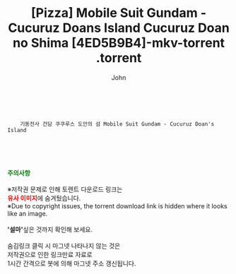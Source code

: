 ﻿---
layout: post
title:  "                   [Pizza] Mobile Suit Gundam - Cucuruz Doans Island Cucuruz Doan no Shima [4ED5B9B4]-mkv-torrent                .torrent"
author: John
categories: [ 애니/만화 ]
tags: [  ]
image:  
description: "                   [Pizza] Mobile Suit Gundam - Cucuruz Doans Island Cucuruz Doan no Shima [4ED5B9B4]-mkv-torrent                 torrent 정보 공유"
toc: true
toc_sticky: true
---

<br>

        기동전사 건담 쿠쿠루스 도안의 섬 Mobile Suit Gundam - Cucuruz Doan's Island    
    
<br><br><br>
<p data-ke-size="size16"><b><span style="color: green;">주의사항</span></b><br /><br />※저작권 문제로 인해 토렌트 다운로드 링크는<br /><b><span style="color: red;">유사 이미지</span></b>에 숨겨뒀습니다.<br />※Due to copyright issues, the torrent download link is hidden where it looks like an image.<br /><br /><b>'설마'</b>싶은 것까지 확인해 보세요.<br /><br />숨김링크 클릭 시 마그넷 나타나지 않는 것은<br />저작권으로 인한 링크만료 자료로<br />1시간 간격으로 봇에 의해 마그넷 주소 갱신됩니다.</p>
